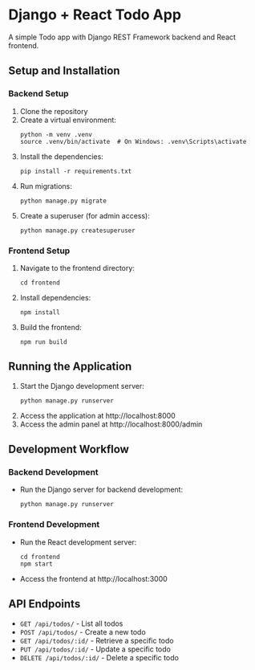 # Django + React Todo App

A simple Todo app with Django REST Framework backend and React frontend.

## Setup and Installation

### Backend Setup

1. Clone the repository
2. Create a virtual environment:
   ```
   python -m venv .venv
   source .venv/bin/activate  # On Windows: .venv\Scripts\activate
   ```
3. Install the dependencies:
   ```
   pip install -r requirements.txt
   ```
4. Run migrations:
   ```
   python manage.py migrate
   ```
5. Create a superuser (for admin access):
   ```
   python manage.py createsuperuser
   ```

### Frontend Setup

1. Navigate to the frontend directory:
   ```
   cd frontend
   ```
2. Install dependencies:
   ```
   npm install
   ```
3. Build the frontend:
   ```
   npm run build
   ```

## Running the Application

1. Start the Django development server:
   ```
   python manage.py runserver
   ```
2. Access the application at http://localhost:8000
3. Access the admin panel at http://localhost:8000/admin

## Development Workflow

### Backend Development

- Run the Django server for backend development:
  ```
  python manage.py runserver
  ```

### Frontend Development

- Run the React development server:
  ```
  cd frontend
  npm start
  ```
- Access the frontend at http://localhost:3000

## API Endpoints

- `GET /api/todos/` - List all todos
- `POST /api/todos/` - Create a new todo
- `GET /api/todos/:id/` - Retrieve a specific todo
- `PUT /api/todos/:id/` - Update a specific todo
- `DELETE /api/todos/:id/` - Delete a specific todo